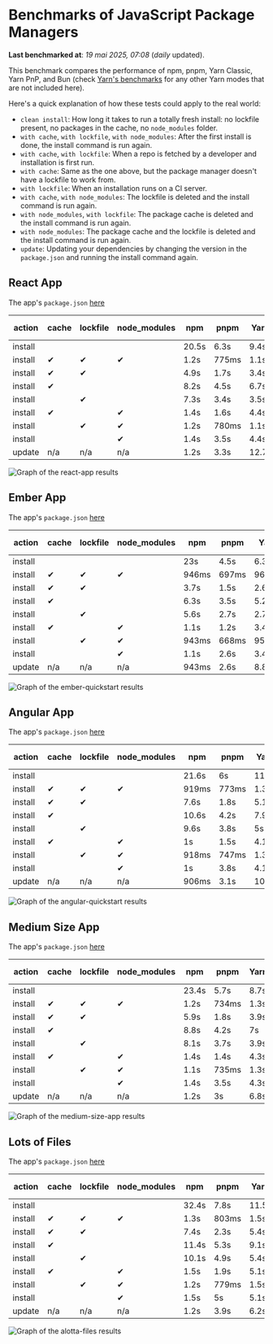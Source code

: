 # Benchmarks of JavaScript Package Managers

**Last benchmarked at**: _19 mai 2025, 07:08_ (_daily_ updated).

This benchmark compares the performance of npm, pnpm, Yarn Classic, Yarn PnP, and Bun (check [Yarn's benchmarks](https://yarnpkg.com/benchmarks) for any other Yarn modes that are not included here).

Here's a quick explanation of how these tests could apply to the real world:

- `clean install`: How long it takes to run a totally fresh install: no lockfile present, no packages in the cache, no `node_modules` folder.
- `with cache`, `with lockfile`, `with node_modules`: After the first install is done, the install command is run again.
- `with cache`, `with lockfile`: When a repo is fetched by a developer and installation is first run.
- `with cache`: Same as the one above, but the package manager doesn't have a lockfile to work from.
- `with lockfile`: When an installation runs on a CI server.
- `with cache`, `with node_modules`: The lockfile is deleted and the install command is run again.
- `with node_modules`, `with lockfile`: The package cache is deleted and the install command is run again.
- `with node_modules`: The package cache and the lockfile is deleted and the install command is run again.
- `update`: Updating your dependencies by changing the version in the `package.json` and running the install command again.

## React App

The app's `package.json` [here](./fixtures/react-app/package.json)

| action  | cache | lockfile | node_modules| npm | pnpm | Yarn | Yarn PnP | Bun |
| ---     | ---   | ---      | ---         | --- | ---  | ---  | ---      | --- |
| install |       |          |             | 20.5s | 6.3s | 9.4s | 4.4s | 1.5s |
| install | ✔     | ✔        | ✔           | 1.2s | 775ms | 1.1s | n/a | 33ms |
| install | ✔     | ✔        |             | 4.9s | 1.7s | 3.4s | 974ms | 439ms |
| install | ✔     |          |             | 8.2s | 4.5s | 6.7s | 4.1s | 411ms |
| install |       | ✔        |             | 7.3s | 3.4s | 3.5s | 969ms | 411ms |
| install | ✔     |          | ✔           | 1.4s | 1.6s | 4.4s | n/a | 33ms |
| install |       | ✔        | ✔           | 1.2s | 780ms | 1.1s | n/a | 31ms |
| install |       |          | ✔           | 1.4s | 3.5s | 4.4s | n/a | 31ms |
| update  | n/a | n/a | n/a | 1.2s | 3.3s | 12.7s | 6.3s | 34ms |

<img alt="Graph of the react-app results" src="results/img/react-app.svg" />

## Ember App

The app's `package.json` [here](./fixtures/ember-quickstart/package.json)

| action  | cache | lockfile | node_modules| npm | pnpm | Yarn | Yarn PnP | Bun |
| ---     | ---   | ---      | ---         | --- | ---  | ---  | ---      | --- |
| install |       |          |             | 23s | 4.5s | 6.3s | 3.6s | 1.1s |
| install | ✔     | ✔        | ✔           | 946ms | 697ms | 962ms | n/a | 27ms |
| install | ✔     | ✔        |             | 3.7s | 1.5s | 2.6s | 846ms | 327ms |
| install | ✔     |          |             | 6.3s | 3.5s | 5.2s | 3.2s | 328ms |
| install |       | ✔        |             | 5.6s | 2.7s | 2.7s | 837ms | 335ms |
| install | ✔     |          | ✔           | 1.1s | 1.2s | 3.4s | n/a | 26ms |
| install |       | ✔        | ✔           | 943ms | 668ms | 957ms | n/a | 24ms |
| install |       |          | ✔           | 1.1s | 2.6s | 3.4s | n/a | 24ms |
| update  | n/a | n/a | n/a | 943ms | 2.6s | 8.8s | 4.5s | 27ms |

<img alt="Graph of the ember-quickstart results" src="results/img/ember-quickstart.svg" />

## Angular App

The app's `package.json` [here](./fixtures/angular-quickstart/package.json)

| action  | cache | lockfile | node_modules| npm | pnpm | Yarn | Yarn PnP | Bun |
| ---     | ---   | ---      | ---         | --- | ---  | ---  | ---      | --- |
| install |       |          |             | 21.6s | 6s | 11.6s | 4.4s | 1.7s |
| install | ✔     | ✔        | ✔           | 919ms | 773ms | 1.3s | n/a | 29ms |
| install | ✔     | ✔        |             | 7.6s | 1.8s | 5.1s | 1.1s | 843ms |
| install | ✔     |          |             | 10.6s | 4.2s | 7.9s | 4s | 805ms |
| install |       | ✔        |             | 9.6s | 3.8s | 5s | 1.1s | 825ms |
| install | ✔     |          | ✔           | 1s | 1.5s | 4.1s | n/a | 28ms |
| install |       | ✔        | ✔           | 918ms | 747ms | 1.3s | n/a | 26ms |
| install |       |          | ✔           | 1s | 3.8s | 4.1s | n/a | 26ms |
| update  | n/a | n/a | n/a | 906ms | 3.1s | 10.4s | 4.2s | 33ms |

<img alt="Graph of the angular-quickstart results" src="results/img/angular-quickstart.svg" />

## Medium Size App

The app's `package.json` [here](./fixtures/medium-size-app/package.json)

| action  | cache | lockfile | node_modules| npm | pnpm | Yarn | Yarn PnP | Bun |
| ---     | ---   | ---      | ---         | --- | ---  | ---  | ---      | --- |
| install |       |          |             | 23.4s | 5.7s | 8.7s | 4.6s | 1.8s |
| install | ✔     | ✔        | ✔           | 1.2s | 734ms | 1.3s | n/a | 32ms |
| install | ✔     | ✔        |             | 5.9s | 1.8s | 3.9s | 1.1s | 474ms |
| install | ✔     |          |             | 8.8s | 4.2s | 7s | 4.1s | 464ms |
| install |       | ✔        |             | 8.1s | 3.7s | 3.9s | 1.1s | 464ms |
| install | ✔     |          | ✔           | 1.4s | 1.4s | 4.3s | n/a | 30ms |
| install |       | ✔        | ✔           | 1.1s | 735ms | 1.3s | n/a | 28ms |
| install |       |          | ✔           | 1.4s | 3.5s | 4.3s | n/a | 28ms |
| update  | n/a | n/a | n/a | 1.2s | 3s | 6.8s | 4.2s | 38ms |

<img alt="Graph of the medium-size-app results" src="results/img/medium-size-app.svg" />

## Lots of Files

The app's `package.json` [here](./fixtures/alotta-files/package.json)

| action  | cache | lockfile | node_modules| npm | pnpm | Yarn | Yarn PnP | Bun |
| ---     | ---   | ---      | ---         | --- | ---  | ---  | ---      | --- |
| install |       |          |             | 32.4s | 7.8s | 11.5s | 5.4s | 1.7s |
| install | ✔     | ✔        | ✔           | 1.3s | 803ms | 1.5s | n/a | 39ms |
| install | ✔     | ✔        |             | 7.4s | 2.3s | 5.4s | 1.3s | 703ms |
| install | ✔     |          |             | 11.4s | 5.3s | 9.1s | 4.9s | 696ms |
| install |       | ✔        |             | 10.1s | 4.9s | 5.4s | 1.3s | 699ms |
| install | ✔     |          | ✔           | 1.5s | 1.9s | 5.1s | n/a | 39ms |
| install |       | ✔        | ✔           | 1.2s | 779ms | 1.5s | n/a | 35ms |
| install |       |          | ✔           | 1.5s | 5s | 5.1s | n/a | 35ms |
| update  | n/a | n/a | n/a | 1.2s | 3.9s | 6.2s | 5s | 88ms |

<img alt="Graph of the alotta-files results" src="results/img/alotta-files.svg" />